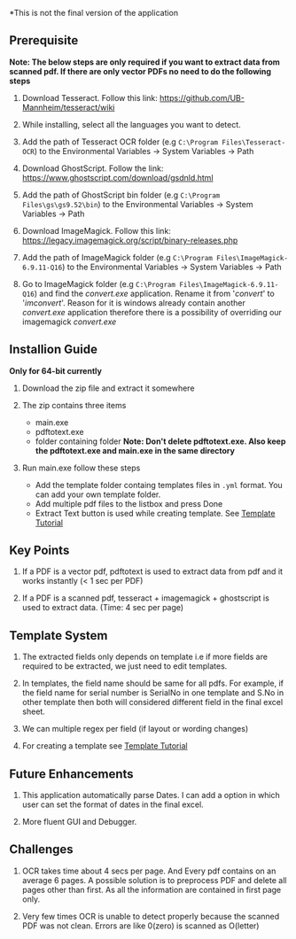 *This is not the final version of the application

## Prerequisite
**Note: The below steps are only required if you want to extract data from scanned pdf. If there are only vector PDFs no need to do the following steps**

1. Download Tesseract. Follow this link: https://github.com/UB-Mannheim/tesseract/wiki

2. While installing, select all the languages you want to detect.

3. Add the path of Tesseract OCR folder (e.g ```C:\Program Files\Tesseract-OCR```) to the Environmental Variables -> System Variables -> Path

4. Download GhostScript. Follow the link: https://www.ghostscript.com/download/gsdnld.html

5. Add the path of GhostScript bin folder (e.g ```C:\Program Files\gs\gs9.52\bin```) to the Environmental Variables -> System Variables -> Path

6. Download ImageMagick. Follow this link: https://legacy.imagemagick.org/script/binary-releases.php

7. Add the path of ImageMagick folder (e.g ```C:\Program Files\ImageMagick-6.9.11-Q16```) to the Environmental Variables -> System Variables -> Path

8. Go to ImageMagick folder (e.g ```C:\Program Files\ImageMagick-6.9.11-Q16```) and find the *convert.exe* application. Rename it from '*convert*' to '*imconvert*'. Reason for it is windows already contain another *convert.exe* application therefore there is a possibility of overriding our imagemagick *convert.exe*


## Installion Guide
**Only for 64-bit currently**

1. Download the zip file and extract it somewhere

2. The zip contains three items 
   - main.exe
   - pdftotext.exe
   - folder containing folder
**Note: Don't delete pdftotext.exe. Also keep the pdftotext.exe and main.exe in the same directory**
   
3. Run main.exe follow these steps
   - Add the template folder containg templates files in ```.yml``` format. You can add your own template folder.
   - Add multiple pdf files to the listbox and press Done
   - Extract Text button is used while creating template. See [Template Tutorial](https://github.com/ssj-ali/pdfextract/blob/master/TUTORIAL.rst)
   

## Key Points

1. If a PDF is a vector pdf, pdftotext is used to extract data from pdf and it works instantly (< 1 sec per PDF)

2. If a PDF is a scanned pdf, tesseract + imagemagick + ghostscript is used to extract data. (Time: 4 sec per page)



## Template System

1. The extracted fields only depends on template i.e if more fields are required to be extracted, we just need to edit templates.

2. In templates, the field name should be same for all pdfs. For example, if the field name for serial number is SerialNo in one template and S.No in other template then both will considered different field in the final excel sheet.

3. We can multiple regex per field (if layout or wording changes)

4. For creating a template see [Template Tutorial](https://github.com/ssj-ali/pdfextract/blob/master/TUTORIAL.rst)


## Future Enhancements

1. This application automatically parse Dates. I can add a option in which user can set the format of dates in the final excel.

2. More fluent GUI and Debugger.


## Challenges

1. OCR takes time about 4 secs per page. And Every pdf contains on an average 6 pages. A possible solution is to preprocess PDF and delete all pages other than first. As all the information are contained in first page only.

2. Very few times OCR is unable to detect properly because the scanned PDF was not clean. Errors are like 0(zero) is scanned as O(letter)
